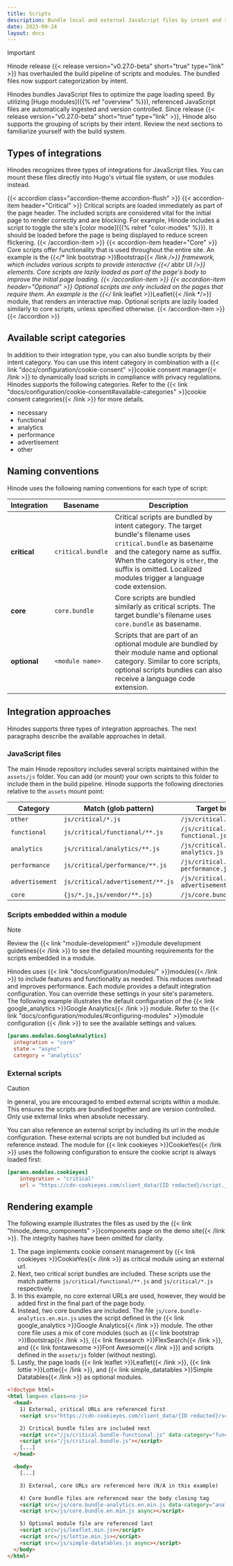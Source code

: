 ```yaml
---
title: Scripts
description: Bundle local and external JavaScript files by intent and rendering impact.
date: 2023-09-24
layout: docs
---
```


> [!IMPORTANT]
> Hinode release {{< release version="v0.27.0-beta" short="true" type="link" >}} has overhauled the build pipeline of scripts and modules. The bundled files now support categorization by intent.

Hinodes bundles JavaScript files to optimize the page loading speed. By utilizing [Hugo modules]({{% ref "overview" %}}), referenced JavaScript files are automatically ingested and version controlled. Since release {{< release version="v0.27.0-beta" short="true" type="link" >}}, Hinode also supports the grouping of scripts by their intent. Review the next sections to familiarize yourself with the build system.

## Types of integrations

Hinodes recognizes three types of integrations for JavaScript files. You can mount these files directly into Hugo's virtual file system, or use modules instead.

<!-- markdownlint-disable MD037 -->
{{< accordion class="accordion-theme accordion-flush" >}}
   {{< accordion-item header="Critical" >}}
      Critical scripts are loaded immediately as part of the page header. The included scripts are considered vital for the initial page to render correctly and are blocking. For example, Hinode includes a script to toggle the site's [color mode]({{% relref "color-modes" %}}). It should be loaded before the page is being displayed to reduce screen flickering.
   {{< /accordion-item >}}
   {{< accordion-item header="Core" >}}
      Core scripts offer functionality that is used throughout the entire site. An example is the {{</* link bootstrap >}}Bootstrap{{< /link */>}} framework, which includes various scripts to provide interactive {{</* abbr UI */>}} elements. Core scripts are lazily loaded as part of the page's body to improve the initial page loading.
  {{< /accordion-item >}}
  {{< accordion-item header="Optional" >}}
      Optional scripts are only included on the pages that require them. An example is the {{</* link leaflet >}}Leaflet{{< /link */>}} module, that renders an interactive map. Optional scripts are lazily loaded similarly to core scripts, unless specified otherwise.
  {{< /accordion-item >}}
{{< /accordion >}}
<!-- markdownlint-enable MD037 -->

## Available script categories

In addition to their integration type, you can also bundle scripts by their intent category. You can use this intent category in combination with a {{< link "docs/configuration/cookie-consent" >}}cookie consent manager{{< /link >}} to dynamically load scripts in compliance with privacy regulations. Hinodes supports the following categories. Refer to the {{< link "docs/configuration/cookie-consent#available-categories" >}}cookie consent categories{{< /link >}} for more details.

- necessary
- functional
- analytics
- performance
- advertisement
- other

## Naming conventions

Hinode uses the following naming conventions for each type of script:

| Integration | Basename | Description |
|-----------------|-----------------------------------|-------------|
| **critical** | `critical.bundle` | Critical scripts are bundled by intent category. The target bundle's filename uses `critical.bundle` as basename and the category name as suffix. When the category is `other`, the suffix is omitted. Localized modules trigger a language code extension. |
| **core** | `core.bundle` | Core scripts are bundled similarly as critical scripts. The target bundle's filename uses `core.bundle` as basename. |
| **optional** | `<module name>` | Scripts that are part of an optional module are bundled by their module name and optional category. Similar to core scripts, optional scripts bundles can also receive a language code extension. |

## Integration approaches

Hinodes supports three types of integration approaches. The next paragraphs describe the available approaches in detail.

### JavaScript files

The main Hinode repository includes several scripts maintained within the `assets/js` folder. You can add (or mount) your own scripts to this folder to include them in the build pipeline. Hinode supports the following directories relative to the `assets` mount point:

| Category        | Match (glob pattern)              | Target bundle |
|-----------------|-----------------------------------|-------------|
| `other`         | `js/critical/*.js`                | `/js/critical.bundle.js` |
| `functional`    | `js/critical/functional/**.js`    | `/js/critical.bundle-functional.js` |
| `analytics`     | `js/critical/analytics/**.js`     | `/js/critical.bundle-analytics.js` |
| `performance`   | `js/critical/performance/**.js`   | `/js/critical.bundle-performance.js` |
| `advertisement` | `js/critical/advertisement/**.js` | `/js/critical.bundle-advertisement.js` |
| `core`          | `{js/*.js,js/vendor/**.js}`       | `/js/core.bundle.js` |

### Scripts embedded within a module

> [!NOTE]
> Review the {{< link "module-development" >}}module development guidelines{{< /link >}} to see the detailed mounting requirements for the scripts embedded in a module.

Hinodes uses {{< link "docs/configuration/modules/" >}}modules{{< /link >}} to include features and functionality as needed. This reduces overhead and improves performance. Each module provides a default integration configuration. You can override these settings in your site's parameters. The following example illustrates the default configuration of the {{< link google_analytics >}}Google Analytics{{< /link >}} module. Refer to the {{< link "docs/configuration/modules/#configuring-modules" >}}module configuration {{< /link >}} to see the available settings and values.

```toml
[params.modules.GoogleAnalytics]
  integration = "core"
  state = "async"
  category = "analytics"
```

### External scripts

> [!CAUTION]
> In general, you are encouraged to embed external scripts within a module. This ensures the scripts are bundled together and are version controlled. Only use external links when absolute necessary.

You can also reference an external script by including its url in the module configuration. These external scripts are not bundled but included as reference instead. The module for {{< link cookieyes >}}CookieYes{{< /link >}} uses the following configuration to ensure the cookie script is always loaded first:

```toml
[params.modules.cookieyes]
    integration = "critical"
    url = "https://cdn-cookieyes.com/client_data/{ID redacted}/script.js"
```

## Rendering example

The following example illustrates the files as used by the {{< link "hinode_demo_components" >}}components page on the demo site{{< /link >}}. The integrity hashes have been omitted for clarity.

1. The page implements cookie consent management by {{< link cookieyes >}}CookieYes{{< /link >}} as critical module using an external url.
2. Next, two critical script bundles are included. These scripts use the match patterns `js/critical/functional/**.js` and `js/critical/*.js` respectively.
3. In this example, no core external URLs are used, however, they would be added first in the final part of the page body.
4. Instead, two core bundles are included. The file `js/core.bundle-analytics.en.min.js` uses the script defined in the {{< link google_analytics >}}Google Analytics{{< /link >}} module. The other core file uses a mix of core modules (such as {{< link bootstrap >}}Bootstrap{{< /link >}}, {{< link flexsearch >}}FlexSearch{{< /link >}}, and {{< link fontawesome >}}Font Awesome{{< /link >}}) and scripts defined in the `assets/js` folder (without nesting).
5. Lastly, the page loads {{< link leaflet >}}Leaflet{{< /link >}}, {{< link lottie >}}Lottie{{< /link >}}, and {{< link simple_datatables >}}Simple Datatables{{< /link >}} as optional modules.

```html {hl_lines=[4,7,16,18,22]}
<!doctype html>
<html lang=en class=no-js>
  <head>
    1) External, critical URLs are referenced first
    <script src="https://cdn-cookieyes.com/client_data/{ID redacted}/script.js"></script>

    2) Critical bundle files are included next
    <script src="/js/critical.bundle-functional.js" data-category="functional"></script>
    <script src="/js/critical.bundle.js"></script>
    [...]
  </head>

  <body>
    [...]

    3) External, core URLs are referenced here (N/A in this example)

    4) Core bundle files are referenced near the body closing tag
    <script src=/js/core.bundle-analytics.en.min.js data-category="analytics" async></script>
    <script src=/js/core.bundle.en.min.js async></script>

    5) Optional module file are referenced last
    <script src=/js/leaflet.min.js></script>
    <script src=/js/lottie.min.js></script>
    <script src=/js/simple-datatables.js async></script>
  </body>
</html>
```
